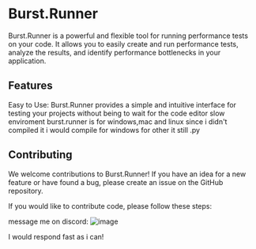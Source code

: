 # Burst.Runner
Burst.Runner is a powerful and flexible tool for running performance tests on your code. It allows you to easily create and run performance tests, analyze the results, and identify performance bottlenecks in your application.

## Features
Easy to Use: Burst.Runner provides a simple and intuitive interface for testing your projects
without being to wait for the code editor slow enviroment burst.runner is for windows,mac and linux 
since i didn't compiled it i would compile for windows for other it still .py




## Contributing
We welcome contributions to Burst.Runner! If you have an idea for a new feature or have found a bug, please create an issue on the GitHub repository.

If you would like to contribute code, please follow these steps:

message me on discord:  ![image](https://github.com/user-attachments/assets/8133edeb-3de8-4d62-9399-8561b6e49fc5)

I would respond fast as i can!
